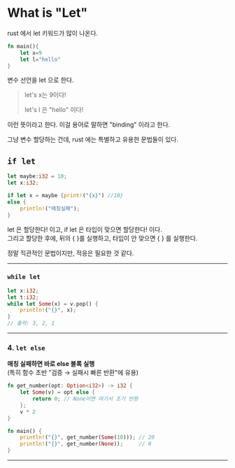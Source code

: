 # What is "Let"

rust 에서 let 키워드가 많이 나온다.

```rust
fn main(){
    let x=9
    let l="hello"
}
```

변수 선언을 let 으로 한다.&#x20;

> let's x는 9이다!
>
> let's l 은 "hello" 이다!

이런 뜻이라고 한다. 이걸 용어로 말하면 "binding" 이라고 한다.

그냥 변수 할당하는 건데, rust 에는 특별하고 유용한 문법들이 있다.

## &#x20;`if let`

```rust
let maybe:i32 = 10;
let x:i32;

if let x = maybe {print!("{x}") //10} 
else {
    println!("매칭실패");
}
```

let 은 할당한다! 이고, if let 은 타입이 맞으면 할당한다! 이다.\
그리고 할당한 후에, 뒤의 { }를 실행하고, 타입이 안 맞으면 { } 를 실행한다.

정말 직관적인 문법이지만, 적응은 필요한 것 같다.&#x20;

***

### &#x20;`while let`

```rust
let x:i32;
let t:i32;
while let Some(x) = v.pop() {
    println!("{}", x);
}
// 출력: 3, 2, 1
```

***

### 4. `let else`&#x20;

**매칭 실패하면 바로 else 블록 실행**\
(특히 함수 초반 "검증 → 실패시 빠른 반환"에 유용)

```rust
fn get_number(opt: Option<i32>) -> i32 {
    let Some(v) = opt else {
        return 0; // None이면 여기서 조기 반환
    };
    v * 2
}

fn main() {
    println!("{}", get_number(Some(10))); // 20
    println!("{}", get_number(None));     // 0
}
```

***
